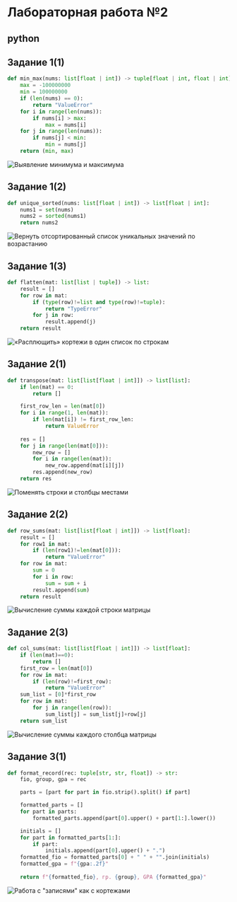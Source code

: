 # Лабораторная работа №2
## python
## Задание 1(1)
```python
def min_max(nums: list[float | int]) -> tuple[float | int, float | int]:
    max = -100000000
    min = 100000000
    if (len(nums) == 0):
        return "ValueError"
    for i in range(len(nums)):
        if nums[i] > max:
            max = nums[i]
    for j in range(len(nums)):
        if nums[j] < min:
            min = nums[j]
    return (min, max)
```
![Выявление минимума и максимума](/src/lab02/images/01.arrays.png)

## Задание 1(2)
```python
def unique_sorted(nums: list[float | int]) -> list[float | int]:
    nums1 = set(nums)
    nums2 = sorted(nums1)
    return nums2
```  
![ Вернуть отсортированный список уникальных значений по возрастанию](/src/lab02/images/02.arrays.png)
## Задание 1(3)
```python
def flatten(mat: list[list | tuple]) -> list:
    result = []
    for row in mat:
        if (type(row)!=list and type(row)!=tuple):
            return "TypeError"
        for j in row:
            result.append(j)
    return result
```
![«Расплющить» кортежи в один список по строкам](/src/lab02/images/03.arrays.png)

## Задание 2(1)
```python
def transpose(mat: list[list[float | int]]) -> list[list]:
    if len(mat) == 0:
        return []

    first_row_len = len(mat[0])
    for i in range(1, len(mat)):
        if len(mat[i]) != first_row_len:
            return ValueError
    
    res = []
    for j in range(len(mat[0])):
        new_row = []
        for i in range(len(mat)):
            new_row.append(mat[i][j])
        res.append(new_row)
    return res
```
![Поменять строки и столбцы местами](/src/lab02/images/01.matrix.png)

## Задание 2(2)
```python
def row_sums(mat: list[list[float | int]]) -> list[float]:
    result = []
    for row1 in mat:
        if (len(row1)!=len(mat[0])):
            return "ValueError"
    for row in mat:
        sum = 0
        for i in row:
            sum = sum + i
        result.append(sum)
    return result
```
![Вычисление суммы каждой строки матрицы](/src/lab02/images/02.matrix.png)
## Задание 2(3)
```python
def col_sums(mat: list[list[float | int]]) -> list[float]:
    if (len(mat)==0):
        return []
    first_row = len(mat[0])
    for row in mat:
        if (len(row)!=first_row):
            return "ValueError"
    sum_list = [0]*first_row
    for row in mat:
        for j in range(len(row)):
            sum_list[j] = sum_list[j]+row[j] 
    return sum_list
```
![Вычисление суммы каждого столбца матрицы](/src/lab02/images/03.matrix.png)

## Задание 3(1)
```python
def format_record(rec: tuple[str, str, float]) -> str:
    fio, group, gpa = rec

    parts = [part for part in fio.strip().split() if part]

    formatted_parts = []
    for part in parts:
        formatted_parts.append(part[0].upper() + part[1:].lower())

    initials = []
    for part in formatted_parts[1:]:
        if part:
            initials.append(part[0].upper() + ".")
    formatted_fio = formatted_parts[0] + " " + "".join(initials)
    formatted_gpa = f"{gpa:.2f}"
    
    return f"{formatted_fio}, гр. {group}, GPA {formatted_gpa}"
```
![Работа с "записями" как с кортежами](/src/lab02/images/01.tuples.png)
